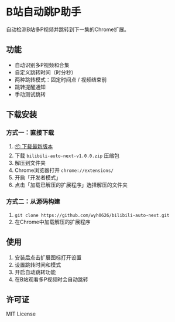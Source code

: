 # B站自动跳P助手

自动检测B站多P视频并跳转到下一集的Chrome扩展。

## 功能

- 自动识别多P视频和合集
- 自定义跳转时间（时分秒）
- 两种跳转模式：固定时间点 / 视频结束前
- 跳转提醒通知
- 手动测试跳转

## 下载安装

### 方式一：直接下载

1. [📦 下载最新版本](https://github.com/wyh0626/bilibili-auto-next/releases/tag/v1.0.0)
2. 下载 `bilibili-auto-next-v1.0.0.zip` 压缩包
3. 解压到文件夹
4. Chrome浏览器打开 `chrome://extensions/`
5. 开启「开发者模式」
6. 点击「加载已解压的扩展程序」选择解压的文件夹

### 方式二：从源码构建

1. `git clone https://github.com/wyh0626/bilibili-auto-next.git`
2. 在Chrome中加载解压的扩展程序

## 使用

1. 安装后点击扩展图标打开设置
2. 设置跳转时间和模式
3. 开启自动跳转功能
4. 在B站观看多P视频时会自动跳转


## 许可证

MIT License
